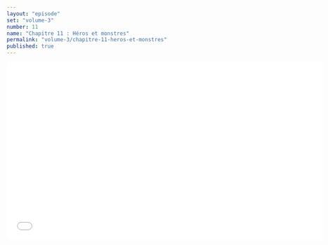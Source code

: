 ```yaml
---
layout: "episode"
set: "volume-3"
number: 11
name: "Chapitre 11 : Héros et monstres"
permalink: "volume-3/chapitre-11-heros-et-monstres"
published: true
---
```

<iframe width="720" height="405" src="//rutube.ru/play/embed/8801168" frameborder="0" webkitAllowFullScreen mozallowfullscreen allowfullscreen></iframe>
